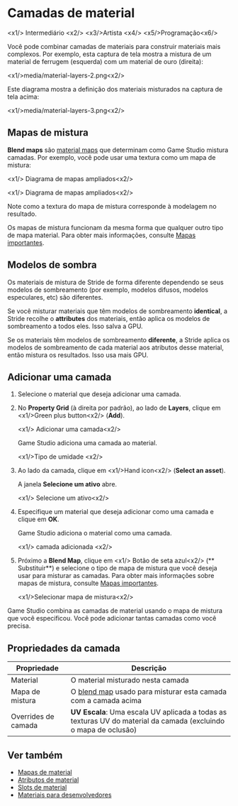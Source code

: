 # Camadas de material

<x1\/> Intermediário <x2\/>
<x3\/>Artista <x4\/>
<x5\/>Programação<x6\/>

Você pode combinar camadas de materiais para construir materiais mais complexos. Por exemplo, esta captura de tela mostra a mistura de um material de ferrugem (esquerda) com um material de ouro (direita):

<x1\/>media\/material-layers-2.png<x2\/>

Este diagrama mostra a definição dos materiais misturados na captura de tela acima:

<x1\/>media\/material-layers-3.png<x2\/>

## Mapas de mistura

**Blend maps** são [material maps](material-maps.md) que determinam como Game Studio mistura camadas. Por exemplo, você pode usar uma textura como um mapa de mistura:

<x1\/> Diagrama de mapas ampliados<x2\/>

<x1\/> Diagrama de mapas ampliados<x2\/>

Note como a textura do mapa de mistura corresponde à modelagem no resultado.

Os mapas de mistura funcionam da mesma forma que qualquer outro tipo de mapa material. Para obter mais informações, consulte [Mapas importantes](material-maps.md).

## Modelos de sombra

Os materiais de mistura de Stride de forma diferente dependendo se seus modelos de sombreamento (por exemplo, modelos difusos, modelos especulares, etc) são diferentes.

Se você misturar materiais que têm modelos de sombreamento **identical**, a Stride recolhe o **attributes** dos materiais, então aplica os modelos de sombreamento a todos eles. Isso salva a GPU.

Se os materiais têm modelos de sombreamento **diferente**, a Stride aplica os modelos de sombreamento de cada material aos atributos desse material, então mistura os resultados. Isso usa mais GPU.

## Adicionar uma camada

1. Selecione o material que deseja adicionar uma camada.

2. No **Property Grid** (à direita por padrão), ao lado de **Layers**, clique em <x1\/>Green plus button<x2\/> (**Add**).

   <x1\/> Adicionar uma camada<x2\/>

   Game Studio adiciona uma camada ao material.

   <x1\/>Tipo de umidade <x2\/>

3. Ao lado da camada, clique em <x1\/>Hand icon<x2\/> (**Select an asset**).

   A janela **Selecione um ativo** abre.

   <x1\/> Selecione um ativo<x2\/>

4. Especifique um material que deseja adicionar como uma camada e clique em **OK**.

   Game Studio adiciona o material como uma camada.

   <x1\/> camada adicionada <x2\/>

5. Próximo a **Blend Map**, clique em <x1\/> Botão de seta azul<x2\/> (** Substituir**) e selecione o tipo de mapa de mistura que você deseja usar para misturar as camadas. Para obter mais informações sobre mapas de mistura, consulte [Mapas importantes](material-maps.md).

   <x1\/>Selecionar mapa de mistura<x2\/>

Game Studio combina as camadas de material usando o mapa de mistura que você especificou. Você pode adicionar tantas camadas como você precisa.

## Propriedades da camada

| Propriedade | Descrição |
| --------------- | --------------- 
| Material | O material misturado nesta camada |
| Mapa de mistura | O [blend map](material-maps.md) usado para misturar esta camada com a camada acima |
| Overrides de camada | **UV Escala**: Uma escala UV aplicada a todas as texturas UV do material da camada (excluindo o mapa de oclusão) |

## Ver também

* [Mapas de material](material-maps.md)
* [Atributos de material](material-attributes.md)
* [Slots de material](material-slots.md)
* [Materiais para desenvolvedores](materials-for-developers.md)